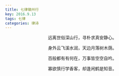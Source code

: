 ```yaml
---
title: 七律徽州行
key: 2016.9.13
tags: 七律
categories: 律诗
---
```


<p align="center">远离世俗深山行，寻朴求真安静心。
</p>
<p align="center">身外云飞溪水润，天边月落树木荫。
</p>
<p align="center">百般都有有何在，万事皆空空自吟。
</p>
<p align="center">寡欲慎行学香客，却逢闲鹤是知音。
</p>
<p align="center"></br>
</p>
